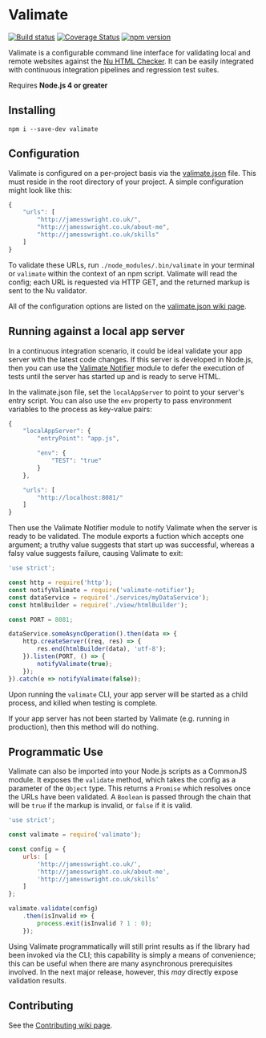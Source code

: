 # Valimate

[![Build status](https://api.travis-ci.org/jamesseanwright/valimate.svg)](https://travis-ci.org/jamesseanwright/valimate) [![Coverage Status](https://coveralls.io/repos/github/jamesseanwright/valimate/badge.svg?branch=master)](https://coveralls.io/github/jamesseanwright/valimate?branch=master) [![npm version](https://badge.fury.io/js/valimate.svg)](https://www.npmjs.com/package/valimate)

Valimate is a configurable command line interface for validating local and remote websites against the [Nu HTML Checker](https://github.com/validator/validator). It can be easily integrated with continuous integration pipelines and regression test suites.

Requires **Node.js 4 or greater**


## Installing

```
npm i --save-dev valimate
```


## Configuration

Valimate is configured on a per-project basis via the [valimate.json](https://github.com/jamesseanwright/valimate/wiki/valimate.json) file. This must reside in the root directory of your project. A simple configuration might look like this:

```javascript
{
	"urls": [
		"http://jamesswright.co.uk/",
		"http://jamesswright.co.uk/about-me",
		"http://jamesswright.co.uk/skills"
	]
}
```

To validate these URLs, run `./node_modules/.bin/valimate` in your terminal or `valimate` within the context of an npm script. Valimate will read the config; each URL is requested via HTTP GET, and the returned markup is sent to the Nu validator.

All of the configuration options are listed on the [valimate.json wiki page](https://github.com/jamesseanwright/valimate/wiki/valimate.json).


## Running against a local app server

In a continuous integration scenario, it could be ideal validate your app server with the latest code changes. If this server is developed in Node.js, then you can use the [Valimate Notifier](https://github.com/jamesseanwright/valimate-notifier) module to defer the execution of tests until the server has started up and is ready to serve HTML.

In the valimate.json file, set the `localAppServer` to point to your server's entry script. You can also use the `env` property to pass environment variables to the process as key-value pairs:

```javascript
{
	"localAppServer": {
		"entryPoint": "app.js",

		"env": {
			"TEST": "true"
		}
	},

	"urls": [
		"http://localhost:8081/"
	]
}
```

Then use the Valimate Notifier module to notify Valimate when the server is ready to be validated. The module exports a fuction which accepts one argument; a truthy value suggests that start up was successful, whereas a falsy value suggests failure, causing Valimate to exit:

```javascript
'use strict';

const http = require('http');
const notifyValimate = require('valimate-notifier');
const dataService = require('./services/myDataService');
const htmlBuilder = require('./view/htmlBuilder');

const PORT = 8081;

dataService.someAsyncOperation().then(data => {
	http.createServer((req, res) => {
		res.end(htmlBuilder(data), 'utf-8');
	}).listen(PORT, () => {
		notifyValimate(true);
	});
}).catch(e => notifyValimate(false));

```

Upon running the `valimate` CLI, your app server will be started as a child process, and killed when testing is complete.

If your app server has not been started by Valimate (e.g. running in production), then this method will do nothing.


## Programmatic Use

Valimate can also be imported into your Node.js scripts as a CommonJS module. It exposes the `validate` method, which takes the config as a parameter of the `Object` type. This returns a `Promise` which resolves once the URLs have been validated. A `Boolean` is passed through the chain that will be `true` if the markup is invalid, or `false` if it is valid.

```javascript
'use strict';

const valimate = require('valimate');

const config = {
	urls: [
		'http://jamesswright.co.uk/',
		'http://jamesswright.co.uk/about-me',
		'http://jamesswright.co.uk/skills'
	]
};

valimate.validate(config)
	.then(isInvalid => {
		process.exit(isInvalid ? 1 : 0);
	});
```

Using Valimate programmatically will still print results as if the library had been invoked via the CLI; this capability is simply a means of convenience; this can be useful when there are many asynchronous prerequisites involved. In the next major release, however, this _may_ directly expose validation results.


## Contributing

See the [Contributing wiki page](https://github.com/jamesseanwright/valimate/wiki/contributing).
